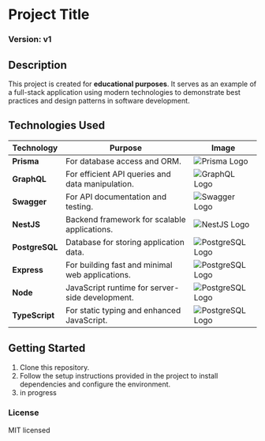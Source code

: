 # Project Title

### Version: v1

## Description

This project is created for **educational purposes**. It serves as an example of a full-stack application using modern technologies to demonstrate best practices and design patterns in software development.

## Technologies Used

| Technology     | Purpose                                          | Image                                     |
| -------------- | ------------------------------------------------ | ----------------------------------------- |
| **Prisma**     | For database access and ORM.                     | ![Prisma Logo](https://cf-assets.www.cloudflare.com/slt3lc6tev37/4WJkWMYGkEpa05B0hyL88E/91dd67e91752d39d94b60cdcdfdc287d/prismalogo-freelogovectors.net_.png) |
| **GraphQL**    | For efficient API queries and data manipulation. | ![GraphQL Logo](https://cdn.prod.website-files.com/64233a8baf1eba1d72a641d4/659556900fa031fbb25312f6_graphql.png)      |
| **Swagger**    | For API documentation and testing.               | ![Swagger Logo](https://miro.medium.com/v2/resize:fit:818/1*zc-LgogGtr7fFHF9e1M8wA.png) |
| **NestJS**     | Backend framework for scalable applications.     | ![NestJS Logo](https://upload.wikimedia.org/wikipedia/commons/thumb/3/37/NestJS-logo-wordmark.svg/1200px-NestJS-logo-wordmark.svg.png) |
| **PostgreSQL** | Database for storing application data.           | ![PostgreSQL Logo](https://miro.medium.com/v2/resize:fit:1220/0*epnKnkKuLx2RAajt) |
| **Express**    | For building fast and minimal web applications.  | ![PostgreSQL Logo](https://cdn.buttercms.com/2q5r816LTo2uE9j7Ntic) |
| **Node**       | JavaScript runtime for server-side development.  | ![PostgreSQL Logo](https://blog.42mate.com/wp-content/uploads/2016/08/Node-js-Logo.png) |
| **TypeScript** | For static typing and enhanced JavaScript.       | ![PostgreSQL Logo](https://runcode-app-public.s3.amazonaws.com/images/typescript-online-editor-compiler.original.png)|


## Getting Started

1. Clone this repository.
2. Follow the setup instructions provided in the project to install dependencies and configure the environment.
3. in progress


### License

MIT licensed